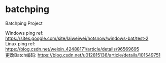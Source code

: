 # batchping
Batchping Project






Windows ping ref: https://sites.google.com/site/laiweiwei/hotsnow/windows-bat/test-2  
Linux ping ref: https://blog.csdn.net/weixin_42488171/article/details/96569695  
更改Batch编码: https://blog.csdn.net/u012815136/article/details/101549751  
